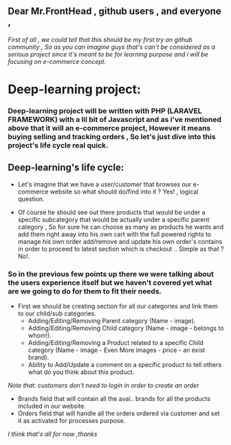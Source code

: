 ## Dear Mr.FrontHead , github users , and everyone ,  

###### First of all , we could tell that this should be my first try on github community , So as you can imagine guys that's can't be considered as a serious project since it's meant to be for learning purpose and i will be focusing on e-commerce concept.

# Deep-learning project:

### Deep-learning project will be written with PHP (LARAVEL FRAMEWORK) with a lil bit of Javascript and as i've mentioned above that it will an e-commerce project, However it means buying selling and tracking orders , So let's just dive into this project's life cycle real quick.

## Deep-learning's life cycle:

* Let's imagine that we have a user/customer that browses our e-commerce website so what should do/find into it ? Yes! , logical question.

* Of course he should see out there products that would be under a specific subcategory that would be actually under a specific parent category , So for sure he can choose as many as products he wants and add them right away into his own cart with the full powered rights to manage his own order add/remove and update his own order's contains in order to proceed to latest section which is checkout .. Simple as that ? No!.

### So in the previous few points up there we were talking about the users experience itself but we haven't covered yet what are we going to do for them to fit their needs.

* First we should be creating section for all our categories and link them to our child/sub categories.
  * Adding/Editing/Removing Parent category (Name - image).
  * Adding/Editing/Removing Child category (Name - image - belongs to whom!).
  * Adding/Editing/Removing a Product related to a specific Child category (Name - image - Even More images - price - an exist brand).
  * Ability to Add/Update a comment on a specific product to tell others what do you think about this product.

*Note that: customers don't need to login in order to create an order*


* Brands field that will contain all the aval.. brands for all the products included in our website.
* Orders field that will handle all the orders ordered via customer and set it as activated for processes purpose.

*I think that's all for now ,thanks*


